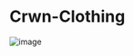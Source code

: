 # Crwn-Clothing

![image](https://github.com/user-attachments/assets/09b1c6da-a6a8-4dc6-a043-c82dd5484496)

